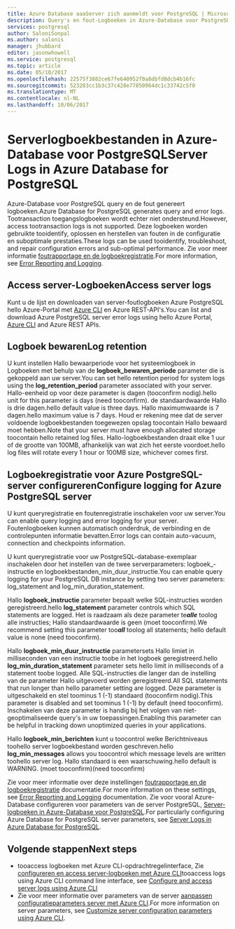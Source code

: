 ```yaml
---
title: Azure Database aaaServer zich aanmeldt voor PostgreSQL | Microsoft Docs
description: Query's en fout-Logboeken in Azure-Database voor PostgreSQL genereert.
services: postgresql
author: SaloniSonpal
ms.author: salonis
manager: jhubbard
editor: jasonwhowell
ms.service: postgresql
ms.topic: article
ms.date: 05/10/2017
ms.openlocfilehash: 22575f3882ce67fe640952f0a8dbfd8dcb4b16fc
ms.sourcegitcommit: 523283cc1b3c37c428e77850964dc1c33742c5f0
ms.translationtype: MT
ms.contentlocale: nl-NL
ms.lasthandoff: 10/06/2017
---
```

# <a name="server-logs-in-azure-database-for-postgresql"></a><span data-ttu-id="9f34d-103">Serverlogboekbestanden in Azure-Database voor PostgreSQL</span><span class="sxs-lookup"><span data-stu-id="9f34d-103">Server Logs in Azure Database for PostgreSQL</span></span> 
<span data-ttu-id="9f34d-104">Azure-Database voor PostgreSQL query en de fout genereert logboeken.</span><span class="sxs-lookup"><span data-stu-id="9f34d-104">Azure Database for PostgreSQL generates query and error logs.</span></span> <span data-ttu-id="9f34d-105">Tootransaction toegangslogboeken wordt echter niet ondersteund.</span><span class="sxs-lookup"><span data-stu-id="9f34d-105">However, access tootransaction logs is not supported.</span></span> <span data-ttu-id="9f34d-106">Deze logboeken worden gebruikte tooidentify, oplossen en herstellen van fouten in de configuratie en suboptimale prestaties.</span><span class="sxs-lookup"><span data-stu-id="9f34d-106">These logs can be used tooidentify, troubleshoot, and repair configuration errors and sub-optimal performance.</span></span> <span data-ttu-id="9f34d-107">Zie voor meer informatie [foutrapportage en de logboekregistratie](https://www.postgresql.org/docs/9.6/static/runtime-config-logging.html).</span><span class="sxs-lookup"><span data-stu-id="9f34d-107">For more information, see [Error Reporting and Logging](https://www.postgresql.org/docs/9.6/static/runtime-config-logging.html).</span></span>

## <a name="access-server-logs"></a><span data-ttu-id="9f34d-108">Access server-Logboeken</span><span class="sxs-lookup"><span data-stu-id="9f34d-108">Access server logs</span></span>
<span data-ttu-id="9f34d-109">Kunt u de lijst en downloaden van server-foutlogboeken Azure PostgreSQL hello Azure-Portal met [Azure CLI](howto-configure-server-logs-using-cli.md) en Azure REST-API's.</span><span class="sxs-lookup"><span data-stu-id="9f34d-109">You can list and download Azure PostgreSQL server error logs using hello Azure Portal, [Azure CLI](howto-configure-server-logs-using-cli.md) and Azure REST APIs.</span></span>

## <a name="log-retention"></a><span data-ttu-id="9f34d-110">Logboek bewaren</span><span class="sxs-lookup"><span data-stu-id="9f34d-110">Log retention</span></span>
<span data-ttu-id="9f34d-111">U kunt instellen Hallo bewaarperiode voor het systeemlogboek in Logboeken met behulp van de **logboek\_bewaren\_periode** parameter die is gekoppeld aan uw server.</span><span class="sxs-lookup"><span data-stu-id="9f34d-111">You can set hello retention period for system logs using the **log\_retention\_period** parameter associated with your server.</span></span> <span data-ttu-id="9f34d-112">Hallo-eenheid op voor deze parameter is dagen (tooconfirm nodig).</span><span class="sxs-lookup"><span data-stu-id="9f34d-112">hello unit for this parameter is days (need tooconfirm).</span></span> <span data-ttu-id="9f34d-113">de standaardwaarde Hallo is drie dagen.</span><span class="sxs-lookup"><span data-stu-id="9f34d-113">hello default value is three days.</span></span> <span data-ttu-id="9f34d-114">Hallo maximumwaarde is 7 dagen.</span><span class="sxs-lookup"><span data-stu-id="9f34d-114">hello maximum value is 7 days.</span></span> <span data-ttu-id="9f34d-115">Houd er rekening mee dat de server voldoende logboekbestanden toegewezen opslag toocontain Hallo bewaard moet hebben.</span><span class="sxs-lookup"><span data-stu-id="9f34d-115">Note that your server must have enough allocated storage toocontain hello retained log files.</span></span>
<span data-ttu-id="9f34d-116">Hallo-logboekbestanden draait elke 1 uur of de grootte van 100MB, afhankelijk van wat zich het eerste voordoet.</span><span class="sxs-lookup"><span data-stu-id="9f34d-116">hello log files will rotate every 1 hour or 100MB size, whichever comes first.</span></span>

## <a name="configure-logging-for-azure-postgresql-server"></a><span data-ttu-id="9f34d-117">Logboekregistratie voor Azure PostgreSQL-server configureren</span><span class="sxs-lookup"><span data-stu-id="9f34d-117">Configure logging for Azure PostgreSQL server</span></span>
<span data-ttu-id="9f34d-118">U kunt queryregistratie en foutenregistratie inschakelen voor uw server.</span><span class="sxs-lookup"><span data-stu-id="9f34d-118">You can enable query logging and error logging for your server.</span></span> <span data-ttu-id="9f34d-119">Foutenlogboeken kunnen automatisch onderdruk, de verbinding en de controlepunten informatie bevatten.</span><span class="sxs-lookup"><span data-stu-id="9f34d-119">Error logs can contain auto-vacuum, connection and checkpoints information.</span></span>

<span data-ttu-id="9f34d-120">U kunt queryregistratie voor uw PostgreSQL-database-exemplaar inschakelen door het instellen van de twee serverparameters: logboek\_-instructie en logboekbestanden\_min\_duur\_instructie.</span><span class="sxs-lookup"><span data-stu-id="9f34d-120">You can enable query logging for your PostgreSQL DB instance by setting two server parameters: log\_statement and log\_min\_duration\_statement.</span></span>

<span data-ttu-id="9f34d-121">Hallo **logboek\_instructie** parameter bepaalt welke SQL-instructies worden geregistreerd.</span><span class="sxs-lookup"><span data-stu-id="9f34d-121">hello **log\_statement** parameter controls which SQL statements are logged.</span></span> <span data-ttu-id="9f34d-122">Het is raadzaam als deze parameter te***alle*** toolog alle instructies; Hallo standaardwaarde is geen (moet tooconfirm).</span><span class="sxs-lookup"><span data-stu-id="9f34d-122">We recommend setting this parameter too***all*** toolog all statements; hello default value is none (need tooconfirm).</span></span>

<span data-ttu-id="9f34d-123">Hallo **logboek\_min\_duur\_instructie** parametersets Hallo limiet in milliseconden van een instructie toobe in het logboek geregistreerd.</span><span class="sxs-lookup"><span data-stu-id="9f34d-123">hello **log\_min\_duration\_statement** parameter sets hello limit in milliseconds of a statement toobe logged.</span></span> <span data-ttu-id="9f34d-124">Alle SQL-instructies die langer dan de instelling van de parameter Hallo uitgevoerd worden geregistreerd.</span><span class="sxs-lookup"><span data-stu-id="9f34d-124">All SQL statements that run longer than hello parameter setting are logged.</span></span> <span data-ttu-id="9f34d-125">Deze parameter is uitgeschakeld en stel toominus 1 (-1) standaard (tooconfirm nodig).</span><span class="sxs-lookup"><span data-stu-id="9f34d-125">This parameter is disabled and set toominus 1 (-1) by default (need tooconfirm).</span></span> <span data-ttu-id="9f34d-126">Inschakelen van deze parameter is handig bij het volgen van niet-geoptimaliseerde query's in uw toepassingen.</span><span class="sxs-lookup"><span data-stu-id="9f34d-126">Enabling this parameter can be helpful in tracking down unoptimized queries in your applications.</span></span>

<span data-ttu-id="9f34d-127">Hallo **logboek\_min\_berichten** kunt u toocontrol welke Berichtniveaus toohello server logboekbestand worden geschreven.</span><span class="sxs-lookup"><span data-stu-id="9f34d-127">hello **log\_min\_messages** allows you toocontrol which message levels are written toohello server log.</span></span> <span data-ttu-id="9f34d-128">Hallo standaard is een waarschuwing.</span><span class="sxs-lookup"><span data-stu-id="9f34d-128">hello default is WARNING.</span></span> <span data-ttu-id="9f34d-129">(moet tooconfirm)</span><span class="sxs-lookup"><span data-stu-id="9f34d-129">(need tooconfirm)</span></span>

<span data-ttu-id="9f34d-130">Zie voor meer informatie over deze instellingen [foutrapportage en de logboekregistratie](https://www.postgresql.org/docs/9.6/static/runtime-config-logging.html) documentatie.</span><span class="sxs-lookup"><span data-stu-id="9f34d-130">For more information on these settings, see [Error Reporting and Logging](https://www.postgresql.org/docs/9.6/static/runtime-config-logging.html) documentation.</span></span> <span data-ttu-id="9f34d-131">Zie voor vooral Azure-Database configureren voor parameters van de server PostgreSQL, [Server-logboeken in Azure-Database voor PostgreSQL](concepts-server-logs.md).</span><span class="sxs-lookup"><span data-stu-id="9f34d-131">For particularly configuring Azure Database for PostgreSQL server parameters, see [Server Logs in Azure Database for PostgreSQL](concepts-server-logs.md).</span></span>

## <a name="next-steps"></a><span data-ttu-id="9f34d-132">Volgende stappen</span><span class="sxs-lookup"><span data-stu-id="9f34d-132">Next steps</span></span>
- <span data-ttu-id="9f34d-133">tooaccess logboeken met Azure CLI-opdrachtregelinterface, Zie [configureren en access server-logboeken met Azure CLI](howto-configure-server-logs-using-cli.md)</span><span class="sxs-lookup"><span data-stu-id="9f34d-133">tooaccess logs using Azure CLI command line interface, see [Configure and access server logs using Azure CLI](howto-configure-server-logs-using-cli.md)</span></span>
- <span data-ttu-id="9f34d-134">Zie voor meer informatie over parameters van de server [aanpassen configuratieparameters server met Azure CLI](howto-configure-server-parameters-using-cli.md).</span><span class="sxs-lookup"><span data-stu-id="9f34d-134">For more information on server parameters, see [Customize server configuration parameters using Azure CLI](howto-configure-server-parameters-using-cli.md).</span></span>